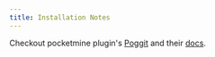 ```yaml
---
title: Installation Notes
---
```


Checkout pocketmine plugin's [Poggit](https://poggit.pmmp.io/plugins) and their [docs](https://doc.pmmp.io/en/rtfd/configuration.html).
